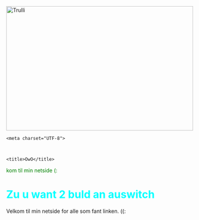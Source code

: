 <!DOCTYPE html>
<html>
<head>
    <img src="http://techstory.in/wp-content/uploads/2016/06/elon-musk-iron-man.jpg" alt="Trulli" width="500" height="333">
    
    
    
    <meta charset="UTF-8">
    
    
    
    <title>OwO</title>
<style>
a:link {
  color: green;
  background-color: transparent;
  text-decoration: none;
}
a:visited {
  color: brown;
  background-color: transparent;
  text-decoration: none;
}
a:hover {
  color: red;
  background-color: transparent;
  text-decoration: underline;
}
a:active {
  color: yellow;
  background-color: transparent;
  text-decoration: underline;
}
</head>


<Body>


<style>

body {background-color: #b30000;}

h1   {color: aqua;}

p    {color: aqua;}
</style>
<p><a href="https://burntur.github.io/hppg-my-ass/">kom til min netside (:</a></p>
<h1>Zu u want 2 buld an auswitch</h1>
Velkom til min netside for alle som fant linken. ((:
      <p></p>
          
         
             
            
            
    
              
         
              
          
          
          
   
     
   
      
</Body>
</html>
